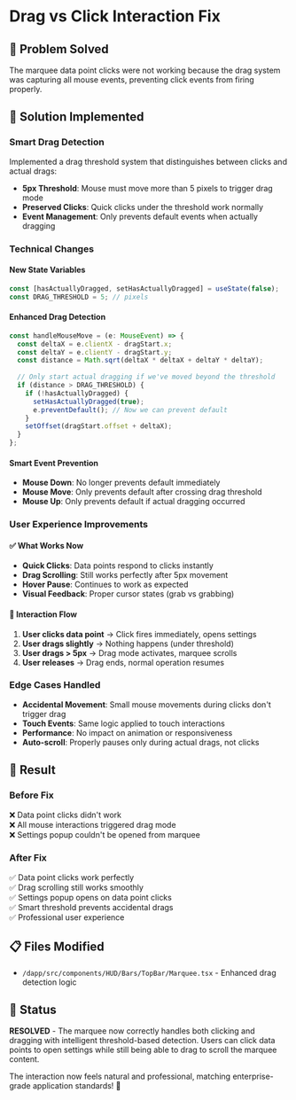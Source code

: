 # Drag vs Click Interaction Fix

## 🐛 Problem Solved
The marquee data point clicks were not working because the drag system was capturing all mouse events, preventing click events from firing properly.

## 🔧 Solution Implemented

### **Smart Drag Detection**
Implemented a drag threshold system that distinguishes between clicks and actual drags:

- **5px Threshold**: Mouse must move more than 5 pixels to trigger drag mode
- **Preserved Clicks**: Quick clicks under the threshold work normally
- **Event Management**: Only prevents default events when actually dragging

### **Technical Changes**

#### **New State Variables**
```typescript
const [hasActuallyDragged, setHasActuallyDragged] = useState(false);
const DRAG_THRESHOLD = 5; // pixels
```

#### **Enhanced Drag Detection**
```typescript
const handleMouseMove = (e: MouseEvent) => {
  const deltaX = e.clientX - dragStart.x;
  const deltaY = e.clientY - dragStart.y;
  const distance = Math.sqrt(deltaX * deltaX + deltaY * deltaY);
  
  // Only start actual dragging if we've moved beyond the threshold
  if (distance > DRAG_THRESHOLD) {
    if (!hasActuallyDragged) {
      setHasActuallyDragged(true);
      e.preventDefault(); // Now we can prevent default
    }
    setOffset(dragStart.offset + deltaX);
  }
};
```

#### **Smart Event Prevention**
- **Mouse Down**: No longer prevents default immediately
- **Mouse Move**: Only prevents default after crossing drag threshold
- **Mouse Up**: Only prevents default if actual dragging occurred

### **User Experience Improvements**

#### **✅ What Works Now**
- **Quick Clicks**: Data points respond to clicks instantly
- **Drag Scrolling**: Still works perfectly after 5px movement
- **Hover Pause**: Continues to work as expected
- **Visual Feedback**: Proper cursor states (grab vs grabbing)

#### **🎯 Interaction Flow**
1. **User clicks data point** → Click fires immediately, opens settings
2. **User drags slightly** → Nothing happens (under threshold)
3. **User drags > 5px** → Drag mode activates, marquee scrolls
4. **User releases** → Drag ends, normal operation resumes

### **Edge Cases Handled**
- **Accidental Movement**: Small mouse movements during clicks don't trigger drag
- **Touch Events**: Same logic applied to touch interactions
- **Performance**: No impact on animation or responsiveness
- **Auto-scroll**: Properly pauses only during actual drags, not clicks

## 🎯 Result

### **Before Fix**
❌ Data point clicks didn't work  
❌ All mouse interactions triggered drag mode  
❌ Settings popup couldn't be opened from marquee  

### **After Fix**
✅ Data point clicks work perfectly  
✅ Drag scrolling still works smoothly  
✅ Settings popup opens on data point clicks  
✅ Smart threshold prevents accidental drags  
✅ Professional user experience  

## 📋 Files Modified
- `/dapp/src/components/HUD/Bars/TopBar/Marquee.tsx` - Enhanced drag detection logic

## 🚀 Status
**RESOLVED** - The marquee now correctly handles both clicking and dragging with intelligent threshold-based detection. Users can click data points to open settings while still being able to drag to scroll the marquee content.

The interaction now feels natural and professional, matching enterprise-grade application standards! 🌟
